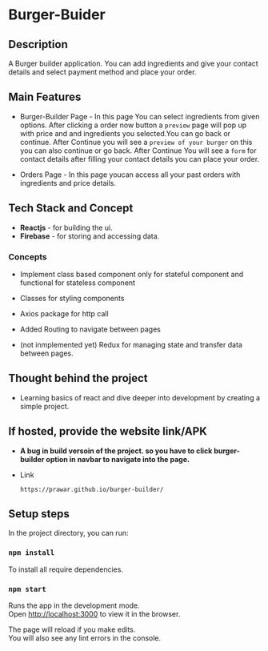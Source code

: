 # Burger-Buider

## Description

A Burger builder application. You can add ingredients and give your contact details and select payment method and place your order.

## Main Features
* Burger-Builder Page - In this page You can select ingredients from given options. After clicking a order now button a `preview` page will pop up with price and and ingredients you selected.You can go back or continue. After Continue you will see a `preview of your burger` on this you can also continue or go back. After Continue You will see a `form` for contact details after filling your contact details you can place your order.

* Orders Page - In this page youcan access all your past orders with ingredients and price details.

## Tech Stack and Concept
* __Reactjs__ - for building the ui.
* __Firebase__ - for storing and accessing data.

### Concepts
* Implement class based component only for stateful component and functional for stateless component 

* Classes for styling components

* Axios package for http call

* Added Routing to navigate between pages

* (not inmplemented yet) Redux for managing state and transfer data between pages.


## Thought behind the project

* Learning basics of react and dive deeper into development by creating a simple project.

## If hosted, provide the website link/APK

* __A bug in build versoin of the project. so you have to click burger-builder option in navbar to navigate into the page.__

* Link 

      https://prawar.github.io/burger-builder/




## Setup steps

In the project directory, you can run:


### `npm install`

To install all require dependencies.

### `npm start`

Runs the app in the development mode.\
Open [http://localhost:3000](http://localhost:3000) to view it in the browser.

The page will reload if you make edits.\
You will also see any lint errors in the console.

